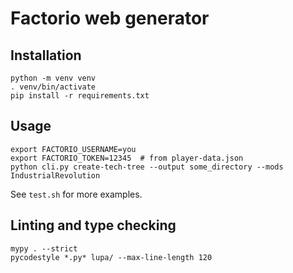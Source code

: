 # Factorio web generator

## Installation

```
python -m venv venv
. venv/bin/activate
pip install -r requirements.txt
```

## Usage

```
export FACTORIO_USERNAME=you
export FACTORIO_TOKEN=12345  # from player-data.json
python cli.py create-tech-tree --output some_directory --mods IndustrialRevolution
```

See `test.sh` for more examples.

## Linting and type checking

```
mypy . --strict
pycodestyle *.py* lupa/ --max-line-length 120
```
